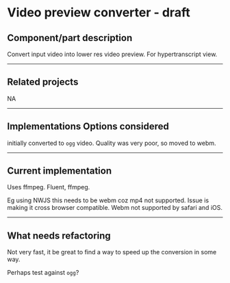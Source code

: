# Video preview converter - draft

## Component/part description 

Convert input video into lower res video preview. For hypertranscript view. 

---
## Related projects

NA

---
## Implementations Options considered

initially converted to `ogg` video. Quality was very poor, so moved to webm.

<!-- link to module converts to ogg in quickQuote node? or video components github repo-->

---
## Current implementation

Uses ffmpeg. Fluent, ffmpeg.

Eg using NWJS this needs to be webm coz mp4 not supported. Issue is making it cross browser compatible. Webm not supported by safari and iOS.



---
## What needs refactoring 

Not very fast, it be great to find a way to speed up the conversion in some way. 

Perhaps test against `ogg`?